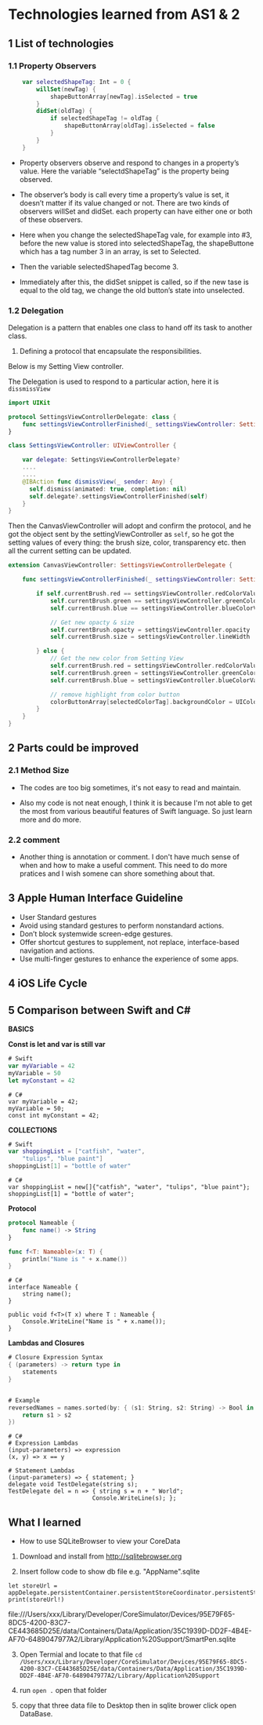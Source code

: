 # Technologies learned from AS1 & 2

## 1 List of technologies
### 1.1 Property Observers

```Swift
    var selectedShapeTag: Int = 0 {
        willSet(newTag) {
            shapeButtonArray[newTag].isSelected = true
        }
        didSet(oldTag) {
            if selectedShapeTag != oldTag {
                shapeButtonArray[oldTag].isSelected = false
            }
        }
    }
```
- Property observers observe and respond to changes in a property’s value.
Here the variable “selectdShapeTag” is the property being observed.

- The observer’s body is call every time a property’s value is set, it doesn’t matter if its value changed or not.
There are two kinds of observers willSet and didSet. each property can have either one or both of these observers.

- Here when you change the selectedShapeTag vale, for example into #3,  before the new value is stored into selectedShapeTag, the shapeButtone which has a tag number 3 in an array, is set to Selected.

- Then the variable selectedShapedTag become 3.

- Immediately after this, the didSet snippet is called, so if the new tase is equal to the old tag, we change the old button’s state into unselected.

### 1.2 Delegation
Delegation is a pattern that enables one class to hand off its task to another class.

1. Defining a protocol that encapsulate the responsibilities.

  Below is my Setting View controller.

  The Delegation is used to respond to a particular action, here it is `dissmissView`

  ```Swift
  import UIKit

  protocol SettingsViewControllerDelegate: class {
      func settingsViewControllerFinished(_ settingsViewController: SettingsViewController)
  }

  class SettingsViewController: UIViewController {

      var delegate: SettingsViewControllerDelegate?
      ....
      ....
      @IBAction func dismissView(_ sender: Any) {
        self.dismiss(animated: true, completion: nil)
        self.delegate?.settingsViewControllerFinished(self)
      }
  }
  ```

Then the CanvasViewController will adopt and confirm the protocol, and he got the object sent by the settingViewController as `self`, so he got the setting values of every thing: the brush size, color, transparency etc. then all the current setting can be updated.
```Swift
extension CanvasViewController: SettingsViewControllerDelegate {

    func settingsViewControllerFinished(_ settingsViewController: SettingsViewController) {

        if self.currentBrush.red == settingsViewController.redColorValue &&
            self.currentBrush.green == settingsViewController.greenColorValue &&
            self.currentBrush.blue == settingsViewController.blueColorValue {

            // Get new opacty & size
            self.currentBrush.opacty = settingsViewController.opacity
            self.currentBrush.size = settingsViewController.lineWidth

        } else {
            // Get the new color from Setting View
            self.currentBrush.red = settingsViewController.redColorValue
            self.currentBrush.green = settingsViewController.greenColorValue
            self.currentBrush.blue = settingsViewController.blueColorValue

            // remove highlight from color button
            colorButtonArray[selectedColorTag].backgroundColor = UIColor.white
        }
    }
}
```


## 2 Parts could be improved

### 2.1 Method Size

- The codes are too big sometimes, it's not easy to read and maintain.

- Also my code is not neat enough, I think it is because I'm not able to get the most from various beautiful features of Swift language. So just learn more and do more.

### 2.2 comment
- Another thing is annotation or comment. I don't have much sense of when and how to make a useful comment.
This need to do more pratices and I wish somene can shore something about that.


## 3 Apple Human Interface Guideline

- User Standard gestures
- Avoid using standard gestures to perform nonstandard actions.
- Don’t block systemwide screen-edge gestures.
- Offer shortcut gestures to supplement, not replace, interface-based navigation and actions.
- Use multi-finger gestures to enhance the experience of some apps.

## 4 iOS Life Cycle

## 5 Comparison between Swift and C#

**BASICS**

**Const is let and var is still var**

```Swift
# Swift
var myVariable = 42
myVariable = 50
let myConstant = 42
```

```CSharp
# C#
var myVariable = 42;
myVariable = 50;
const int myConstant = 42;
```

**COLLECTIONS**
```Swift
# Swift
var shoppingList = ["catfish", "water",
    "tulips", "blue paint"]
shoppingList[1] = "bottle of water"
```

```CSharp
# C#
var shoppingList = new[]{"catfish", "water", "tulips", "blue paint"};
shoppingList[1] = "bottle of water";
```

**Protocol**
```Swift
protocol Nameable {
    func name() -> String
}

func f<T: Nameable>(x: T) {
    println("Name is " + x.name())
}
```

```CSharp
# C#
interface Nameable {
    string name();
}

public void f<T>(T x) where T : Nameable {
    Console.WriteLine("Name is " + x.name());
}
```

**Lambdas and Closures**
```Swift
# Closure Expression Syntax
{ (parameters) -> return type in
    statements
}


# Example
reversedNames = names.sorted(by: { (s1: String, s2: String) -> Bool in
    return s1 > s2
})
```

```CSharp
# C#
# Expression Lambdas
(input-parameters) => expression
(x, y) => x == y

# Statement Lambdas
(input-parameters) => { statement; }
delegate void TestDelegate(string s);
TestDelegate del = n => { string s = n + " World";
                        Console.WriteLine(s); };
```


## What I learned
- How to use SQLiteBrowser to view your CoreData
1. Download and install from http://sqlitebrowser.org

2. Insert follow code to show db file e.g. "AppName".sqlite

```
let storeUrl = appDelegate.persistentContainer.persistentStoreCoordinator.persistentStores.first?.url
print(storeUrl!)
```
file:///Users/xxx/Library/Developer/CoreSimulator/Devices/95E79F65-8DC5-4200-83C7-CE443685D25E/data/Containers/Data/Application/35C1939D-DD2F-4B4E-AF70-6489047977A2/Library/Application%20Support/SmartPen.sqlite

3. Open Termial and locate to that file
`cd /Users/xxx/Library/Developer/CoreSimulator/Devices/95E79F65-8DC5-4200-83C7-CE443685D25E/data/Containers/Data/Application/35C1939D-DD2F-4B4E-AF70-6489047977A2/Library/Application%20Support`

4. run `open .` open that folder

5. copy that three data file to Desktop then in sqlite brower click open DataBase.
